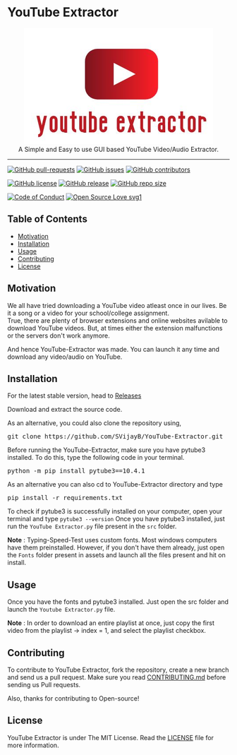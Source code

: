 # YouTube Extractor

<p align="center">
    <img src="assets/images/Logo.JPG" alt="Logo" border="0">
    <br>A Simple and Easy to use GUI based YouTube Video/Audio Extractor.
</p>

---

[![GitHub pull-requests](https://img.shields.io/github/issues-pr/SVijayB/YouTube-Extractor.svg)](https://github.com/SVijayB/YouTube-Extractor/pulls)
[![GitHub issues](https://img.shields.io/github/issues/SVijayB/YouTube-Extractor.svg)](https://github.com/SVijayB/YouTube-Extractor/issues)
[![GitHub contributors](https://img.shields.io/github/contributors/SVijayB/YouTube-Extractor.svg)](https://github.com/SVijayB/YouTube-Extractor/graphs/contributors)

[![GitHub license](https://img.shields.io/github/license/SVijayB/YouTube-Extractor.svg)](https://github.com/SVijayB/YouTube-Extractor/blob/master/LICENSE)
[![GitHub release](https://img.shields.io/github/release/SVijayB/YouTube-Extractor.svg)](https://github.com/SVijayB/YouTube-Extractor/releases) 
[![GitHub repo size](https://img.shields.io/github/repo-size/SVijayB/YouTube-Extractor)](https://github.com/SVijayB/YouTube-Extractor)

[![Code of Conduct](https://img.shields.io/badge/code%20of-conduct-ff69b4.svg?style=flat)](https://github.com/SVijayB/YouTube-Extractor/blob/master/.github/CODE_OF_CONDUCT.md)
[![Open Source Love svg1](https://img.shields.io/static/v1?label=Open&message=Source%20%E2%9D%A4%EF%B8%8F&color=blueviolet)](https://github.com/SVijayB/YouTube-Extractor/blob/master/.github/CONTRIBUTING.md)

## Table of Contents

- [Motivation](#Motivation)
- [Installation](Installation)
- [Usage](#Usage)
- [Contributing](#Contributing)
- [License](#License)

## Motivation

We all have tried downloading a YouTube video atleast once in our lives. Be it a song or a video for your school/college assignment. <br>
True, there are plenty of browser extensions and online websites avilable to download YouTube videos. But, at times either the extension malfunctions or the servers don't work anymore. 

And hence YouTube-Extractor was made. You can launch it any time and download any video/audio on YouTube.

## Installation

For the latest stable version, head to [Releases](https://github.com/SVijayB/YouTube-Extractor/releases)

Download and extract the source code.

As an alternative, you could also clone the repository using,

<pre>
git clone https://github.com/SVijayB/YouTube-Extractor.git
</pre>

Before running the YouTube-Extractor, make sure you have pytube3 installed. To do this, type the following code in your terminal.

<pre>
python -m pip install pytube3==10.4.1
</pre>

As an alternative you can also cd to YouTube-Extractor directory and type 

<pre>
pip install -r requirements.txt
</pre>

To check if pytube3 is successfully installed on your computer, open your terminal and type `pytube3 --version`
Once you have pytube3 installed, just run the `YouTube Extractor.py` file present in the `src` folder.

**Note** : Typing-Speed-Test uses custom fonts. Most windows computers have them preinstalled. However, if you don't have them already, just open the `Fonts` folder present in assets and launch all the files present and hit on install.

## Usage

Once you have the fonts and pytube3 installed. Just open the src folder and launch the `Youtube Extractor.py` file. 

**Note** : In order to download an entire playlist at once, just copy the first video from the playlist -> index = 1, and select the playlist checkbox.

## Contributing 

To contribute to YouTube Extractor, fork the repository, create a new branch and send us a pull request. Make sure you read [CONTRIBUTING.md](https://github.com/SVijayB/YouTube-Extractor/blob/master/.github/CONTRIBUTING.md) before sending us Pull requests. 

Also, thanks for contributing to Open-source!

## License 

YouTube Extractor is under The MIT License. Read the [LICENSE](https://github.com/SVijayB/YouTube-Extractor/blob/master/LICENSE) file for more information.
